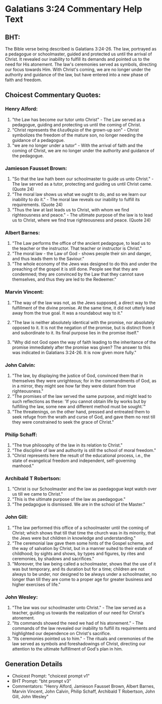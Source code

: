 # Galatians 3:24 Commentary Help Text

## BHT:
The Bible verse being described is Galatians 3:24-26. The law, portrayed as a pedagogue or schoolmaster, guided and protected us until the arrival of Christ. It revealed our inability to fulfill its demands and pointed us to the need for His atonement. The law's ceremonies served as symbols, directing our focus towards Him. With Christ's coming, we are no longer under the authority and guidance of the law, but have entered into a new phase of faith and freedom.

## Choicest Commentary Quotes:
### Henry Alford:
1. "the Law has become our tutor unto Christ" - The Law served as a pedagogue, guiding and protecting us until the coming of Christ.
2. "Christ represents the ἐλευθερία of the grown-up son" - Christ symbolizes the freedom of the mature son, no longer needing the guidance of a pedagogue.
3. "we are no longer under a tutor" - With the arrival of faith and the coming of Christ, we are no longer under the authority and guidance of the pedagogue.

### Jamieson Fausset Brown:
1. "So that the law hath been our schoolmaster to guide us unto Christ." - The law served as a tutor, protecting and guiding us until Christ came. (Quote 24)
2. "The moral law shows us what we ought to do, and so we learn our inability to do it." - The moral law reveals our inability to fulfill its requirements. (Quote 24)
3. "Thus the law at last leads us to Christ, with whom we find righteousness and peace." - The ultimate purpose of the law is to lead us to Christ, where we find true righteousness and peace. (Quote 24)

### Albert Barnes:
1. "The Law performs the office of the ancient pedagogue, to lead us to the teacher or the instructor. That teacher or instructor is Christ."
2. "The moral law - the Law of God - shows people their sin and danger, and thus leads them to the Saviour."
3. "The whole economy of the Jews was designed to do this and under the preaching of the gospel it is still done. People see that they are condemned; they are convinced by the Law that they cannot save themselves, and thus they are led to the Redeemer."

### Marvin Vincent:
1. "The way of the law was not, as the Jews supposed, a direct way to the fulfillment of the divine promise. At the same time, it did not utterly lead away from the true goal. It was a roundabout way to it." 

2. "The law is neither absolutely identical with the promise, nor absolutely opposed to it. It is not the negation of the promise, but is distinct from it and subordinate to it. Its final purpose lies in the promise itself."

3. "Why did not God open the way of faith leading to the inheritance of the promise immediately after the promise was given? The answer to this was indicated in Galatians 3:24-26. It is now given more fully."

### John Calvin:
1. "The law, by displaying the justice of God, convinced them that in themselves they were unrighteous; for in the commandments of God, as in a mirror, they might see how far they were distant from true righteousness."
2. "The promises of the law served the same purpose, and might lead to such reflections as these: 'If you cannot obtain life by works but by fulfilling the law, some new and different method must be sought.'"
3. "The threatenings, on the other hand, pressed and entreated them to seek refuge from the wrath and curse of God, and gave them no rest till they were constrained to seek the grace of Christ."

### Philip Schaff:
1. "The true philosophy of the law in its relation to Christ."
2. "The discipline of law and authority is still the school of moral freedom."
3. "Christ represents here the result of the educational process, i.e., the state of evangelical freedom and independent, self-governing manhood."

### Archibald T Robertson:
1. "Christ is our Schoolmaster and the law as paedagogue kept watch over us till we came to Christ." 
2. "This is the ultimate purpose of the law as paedagogue." 
3. "The pedagogue is dismissed. We are in the school of the Master."

### John Gill:
1. "The law performed this office of a schoolmaster until the coming of Christ; which shows that till that time the church was in its minority, that the Jews were but children in knowledge and understanding."
2. "The ceremonial law gave them some hints of the Gospel scheme, and the way of salvation by Christ, but in a manner suited to their estate of childhood; by sights and shows, by types and figures, by rites and ceremonies, by shadows and sacrifices."
3. "Moreover, the law being called a schoolmaster, shows that the use of it was but temporary, and its duration but for a time; children are not always to be under, nor designed to be always under a schoolmaster, no longer than till they are come to a proper age for greater business and higher exercises of life."

### John Wesley:
1. "The law was our schoolmaster unto Christ." - The law served as a teacher, guiding us towards the realization of our need for Christ's atonement.
2. "Its commands showed the need we had of his atonement." - The commands of the law revealed our inability to fulfill its requirements and highlighted our dependence on Christ's sacrifice.
3. "Its ceremonies pointed us to him." - The rituals and ceremonies of the law served as symbols and foreshadowings of Christ, directing our attention to the ultimate fulfillment of God's plan in him.


## Generation Details
- Choicest Prompt: "choicest prompt v1"
- BHT Prompt: "bht prompt v3"
- Commentators: "Henry Alford, Jamieson Fausset Brown, Albert Barnes, Marvin Vincent, John Calvin, Philip Schaff, Archibald T Robertson, John Gill, John Wesley"

